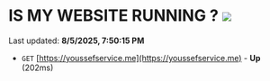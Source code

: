 # IS MY WEBSITE RUNNING ? [![](https://img.shields.io/static/v1?label=Sponsor&message=%E2%9D%A4&logo=GitHub&color=%23fe8e86)](https://github.com/sponsors/Youssef-Lehmam)

Last updated: **8/5/2025, 7:50:15 PM**

- `GET` [https://youssefservice.me](https://youssefservice.me) - **Up** (202ms)

